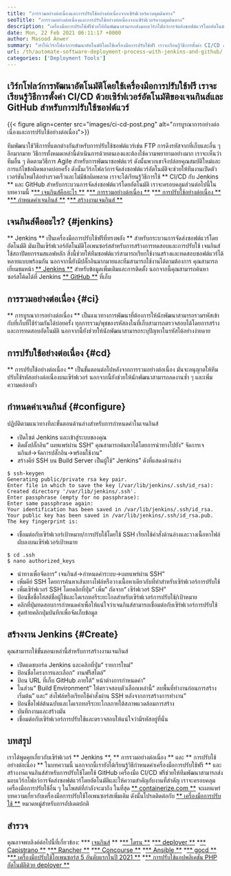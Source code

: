 ```yaml
---
title: "การรวมอย่างต่อเนื่องและการปรับใช้อย่างต่อเนื่องจากเซิร์ฟเวอร์ควบคุมต้นทาง" 
seoTitle: "การรวมอย่างต่อเนื่องและการปรับใช้อย่างต่อเนื่องจากเซิร์ฟเวอร์ควบคุมต้นทาง" 
description: "เครื่องมือการปรับใช้ฟรีช่วยให้ทีมพัฒนาสามารถส่งมอบเวิร์กโฟลว์การจัดส่งซอฟต์แวร์โดยอัตโนมัติ สร้างทดสอบได้อย่างรวดเร็วปรับใช้ซอฟต์แวร์กับที่เก็บเจนกินส์และ GitHub" 
date: Mon, 22 Feb 2021 06:11:17 +0000
author: Masood Anwer
summary: "ทำให้เวิร์กโฟลว์การพัฒนาอัตโนมัติโดยใช้เครื่องมือการปรับใช้ฟรี เราจะเรียนรู้วิธีการตั้งค่า CI/CD ด้วยเซิร์ฟเวอร์อัตโนมัติของเจนกินส์และ GitHub สำหรับการปรับใช้ซอฟต์แวร์" 
url: /th/automate-software-deployment-process-with-jenkins-and-github/
categories: ['Deployment Tools']
---
```


## เวิร์กโฟลว์การพัฒนาอัตโนมัติโดยใช้เครื่องมือการปรับใช้ฟรี เราจะเรียนรู้วิธีการตั้งค่า CI/CD ด้วยเซิร์ฟเวอร์อัตโนมัติของเจนกินส์และ GitHub สำหรับการปรับใช้ซอฟต์แวร์

{{< figure align=center src="images/ci-cd-post.png" alt="การบูรณาการอย่างต่อเนื่องและการปรับใช้อย่างต่อเนื่อง">}}

ทีมพัฒนาใช้วิธีการที่แตกต่างกันสำหรับการปรับใช้ซอฟต์แวร์เช่น FTP การดึงรหัสจากที่เก็บและอื่น ๆ อีกมากมาย วิธีการทั้งหมดเหล่านี้ดำเนินการด้วยตนเองและต้องใช้ความพยายามอย่างมาก เราจะเห็นว่าทีมอื่น ๆ ติดตามวิธีการ Agile สำหรับการพัฒนาซอฟต์แวร์ ดังนั้นพวกเขาจึงปล่อยคุณสมบัติใหม่และการแก้ไขข้อผิดพลาดบ่อยครั้ง ดังนั้นเวิร์กโฟลว์การจัดส่งซอฟต์แวร์อัตโนมัติจะช่วยให้ทีมงานเปิดตัวเวอร์ชันใหม่ได้อย่างรวดเร็วและไม่มีข้อผิดพลาด เราจะได้เรียนรู้วิธีการใช้ ** CI/CD กับ Jenkins ** และ GitHub สำหรับกระบวนการจัดส่งซอฟต์แวร์โดยอัตโนมัติ เราจะครอบคลุมส่วนต่อไปนี้ในบทความนี้
  *[** เจนกินส์คืออะไร **][1]
  *[** การรวมอย่างต่อเนื่อง **][2]
  *[** การปรับใช้อย่างต่อเนื่อง **][3]
  *[** กำหนดค่าเจนกินส์ **][4]
  *[** สร้างงานเจนกินส์ **][5]

## เจนกินส์คืออะไร? {#jenkins}
** Jenkins ** เป็นเครื่องมือการปรับใช้ฟรีที่ทรงพลัง ** สำหรับกระบวนการจัดส่งซอฟต์แวร์โดยอัตโนมัติ มันเป็นเซิร์ฟเวอร์อัตโนมัติโอเพนซอร์สสำหรับการสร้างการทดสอบและการปรับใช้ เจนกินส์ใช้สถาปัตยกรรมสแลฟหลัก สิ่งนี้ช่วยให้ทีมซอฟต์แวร์สามารถเรียกใช้งานสร้างและทดสอบซอฟต์แวร์ได้หลายแบบพร้อมกัน นอกจากนี้ยังมีปลั๊กอินมากมายและทีมสามารถใช้งานได้ตามต้องการ คุณสามารถเยี่ยมชมหน้า [** Jenkins **][6] สำหรับข้อมูลเพิ่มเติมและการติดตั้ง นอกจากนี้คุณสามารถค้นหาซอร์สโค้ดได้ที่ Jenkins [** GitHub **][7] ที่เก็บ

## การรวมอย่างต่อเนื่อง {#ci}
** การบูรณาการอย่างต่อเนื่อง ** เป็นแนวทางการพัฒนาที่ต้องการให้นักพัฒนาสามารถรวมรหัสเข้ากับที่เก็บที่ใช้ร่วมกันได้บ่อยครั้ง ทุกการรวม/พุชของรหัสลงในที่เก็บสามารถตรวจสอบได้โดยการสร้างและการทดสอบอัตโนมัติ นอกจากนี้ยังช่วยให้นักพัฒนาสามารถระบุปัญหาในรหัสได้อย่างง่ายดาย

## การปรับใช้อย่างต่อเนื่อง {#cd}
** การปรับใช้อย่างต่อเนื่อง ** เป็นขั้นตอนต่อไปหลังจากการรวมอย่างต่อเนื่อง มันจะอนุญาตให้ทีมปรับใช้รหัสอย่างต่อเนื่องบนเซิร์ฟเวอร์ นอกจากนี้ยังช่วยให้นักพัฒนาสามารถลดงานซ้ำ ๆ และเพิ่มความคล่องตัว

## กำหนดค่าเจนกินส์ {#configure}
ปฏิบัติตามแนวทางทีละขั้นตอนด้านล่างสำหรับการกำหนดค่าในเจนกินส์
  * เปิดไซต์ Jenkins และเข้าสู่ระบบของคุณ
  * ติดตั้งปลั๊กอิน“ เผยแพร่ผ่าน SSH” คุณสามารถค้นหาได้โดยการนำทางไปยัง“ จัดการเจนกินส์→จัดการปลั๊กอิน→พร้อมใช้งาน”
  * สร้างคีย์ SSH บน Build Server เป็นผู้ใช้“ Jenkins” ดังที่แสดงด้านล่าง
```
$ ssh-keygen
Generating public/private rsa key pair.
Enter file in which to save the key (/var/lib/jenkins/.ssh/id_rsa):
Created directory '/var/lib/jenkins/.ssh'.
Enter passphrase (empty for no passphrase):
Enter same passphrase again:
Your identification has been saved in /var/lib/jenkins/.ssh/id_rsa.
Your public key has been saved in /var/lib/jenkins/.ssh/id_rsa.pub.
The key fingerprint is:
```
  * เชื่อมต่อกับเซิร์ฟเวอร์เป้าหมาย/การปรับใช้โดยใช้ SSH เรียกใช้คำสั่งด้านล่างและวางเนื้อหาไฟล์ผับลงบนเซิร์ฟเวอร์เป้าหมาย
```
$ cd .ssh
$ nano authorized_keys
```
  * นำทางเพื่อจัดการ“ เจนกินส์→กำหนดค่าระบบ→เผยแพร่ผ่าน SSH”
  * เพิ่มคีย์ SSH โดยการค้นหาเส้นทางไฟล์หรือวางเนื้อหาเดียวกับที่ทำสำหรับเซิร์ฟเวอร์การปรับใช้
  * เพิ่มเซิร์ฟเวอร์ SSH โดยคลิกที่ปุ่ม“ เพิ่ม” ถัดจาก“ เซิร์ฟเวอร์ SSH”
  * ป้อนชื่อชื่อโฮสต์ชื่อผู้ใช้และไดเรกทอรีระยะไกลสำหรับเซิร์ฟเวอร์การปรับใช้/เป้าหมาย
  * คลิกที่ปุ่มทดสอบการกำหนดค่าเพื่อให้แน่ใจว่าเจนกินส์สามารถเชื่อมต่อกับเซิร์ฟเวอร์การปรับใช้
  * สุดท้ายคลิกปุ่มบันทึกเพื่อจัดเก็บข้อมูล

## สร้างงาน Jenkins {#Create}
คุณสามารถใช้ขั้นตอนเหล่านี้สำหรับการสร้างงานเจนกินส์
  * เปิดแดชบอร์ด Jenkins และคลิกที่ปุ่ม“ รายการใหม่”
  * ป้อนชื่อโครงการและเลือก“ งานฟรีสไตล์”
  * ป้อน URL ที่เก็บ GitHub ภายใต้“ หน้าต่างการกำหนดค่า”
  * ในส่วน“ Build Environment” ให้ตรวจสอบตัวเลือกเหล่านี้“ ลบพื้นที่ทำงานก่อนการสร้างเริ่มต้น” และ“ ส่งไฟล์หรือเรียกใช้คำสั่งผ่าน SSH หลังจากการสร้างการทำงาน”
  * ป้อนชื่อไฟล์ต้นฉบับและไดเรกทอรีระยะไกลภายใต้สภาพแวดล้อมการสร้าง
  * บันทึกงานและสร้างมัน
  * เชื่อมต่อกับเซิร์ฟเวอร์การปรับใช้และตรวจสอบให้แน่ใจว่ามีรหัสอยู่ที่นั่น

## บทสรุป
เราได้พูดคุยเกี่ยวกับเซิร์ฟเวอร์ ** Jenkins **, ** การรวมอย่างต่อเนื่อง ** และ ** การปรับใช้อย่างต่อเนื่อง ** ในบทความนี้ นอกจากนี้เรายังได้เรียนรู้วิธีกำหนดค่าเครื่องมือการปรับใช้ฟรี ** และสร้างงานเจนกินส์สำหรับการปรับใช้โดยใช้ GitHub เครื่องมือ CI/CD ฟรีช่วยให้ทีมพัฒนาสามารถส่งมอบเวิร์กโฟลว์การจัดส่งซอฟต์แวร์โดยอัตโนมัติและให้ความสำคัญกับงานที่สำคัญ เราจะครอบคลุมเครื่องมือการปรับใช้อื่น ๆ ในโพสต์ที่กำลังจะมาถึง
ในที่สุด [** containerize.com **][8] จะเผยแพร่บทความเกี่ยวกับเครื่องมือการปรับใช้โอเพนซอร์สเพิ่มเติม ดังนั้นโปรดติดต่อกับ [** เครื่องมือการปรับใช้ **][9] หมวดหมู่สำหรับการอัปเดตปกติ

## สำรวจ
คุณอาจพบลิงค์ต่อไปนี้ที่เกี่ยวข้อง:
  *** [เจนกินส์][6] **
  *[** โดรน **][10]
  *[** deployer **][11]
  *[** Capistrano **][12]
  *[** Rancher **][13]
  *[** Concourse **][14]
  *[** Ansible **][15]
  *[** gocd **][16]
  *[** เครื่องมือปรับใช้โอเพนซอร์ส 5 อันดับแรกในปี 2021 **][17]
  *[** การปรับใช้แอปพลิเคชัน PHP อัตโนมัติด้วย deployer **][18]

  
[1]: #Jenkins
[2]: #CI
[3]: #CD
[4]: #Configure
[5]: #Create
[6]: https://products.containerize.com/deployment-tools/jenkins
[7]: https://github.com/jenkinsci/jenkins
[8]: https://containerize.com
[9]: https://blog.containerize.com/category/deployment-tools/
[10]: https://products.containerize.com/deployment-tools/drone/
[11]: https://products.containerize.com/deployment-tools/deployer/
[12]: https://products.containerize.com/deployment-tools/capistrano/
[13]: https://products.containerize.com/deployment-tools/rancher/
[14]: https://products.containerize.com/deployment-tools/concourse/
[15]: https://products.containerize.com/deployment-tools/ansible/
[16]: https://products.containerize.com/deployment-tools/gocd/
[17]: https://blog.containerize.com/deployment-tools/top-5-open-source-deployment-tools-in-the-year-2021/
[18]: https://blog.containerize.com/deployment-tools/automate-php-application-deployment-with-deployer/
